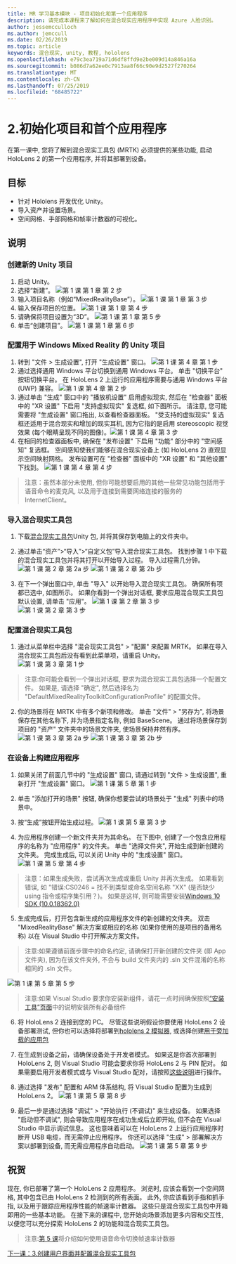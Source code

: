 ```yaml
---
title: MR 学习基本模块 - 项目初始化和第一个应用程序
description: 请完成本课程来了解如何在混合现实应用程序中实现 Azure 人脸识别。
author: jessemcculloch
ms.author: jemccull
ms.date: 02/26/2019
ms.topic: article
keywords: 混合现实, unity, 教程, hololens
ms.openlocfilehash: e79c3ea719a71d6df8ffd9e2be009d14a846a16a
ms.sourcegitcommit: b086d7a62ee0c7913aa8f66c90e9d2527f270264
ms.translationtype: MT
ms.contentlocale: zh-CN
ms.lasthandoff: 07/25/2019
ms.locfileid: "68485722"
---
```

# <a name="2-initializing-your-project-and-first-application"></a>2.初始化项目和首个应用程序

在第一课中, 您将了解到混合现实工具包 (MRTK) 必须提供的某些功能, 启动 HoloLens 2 的第一个应用程序, 并将其部署到设备。

## <a name="objectives"></a>目标

* 针对 Hololens 开发优化 Unity。
* 导入资产并设置场景。
* 空间网格、手部网格和帧率计数器的可视化。

## <a name="instructions"></a>说明

### <a name="create-new-unity-project"></a>创建新的 Unity 项目

1. 启动 Unity。
2. 选择“新建”。
![第 1 课 第 1 章 第 2 步](images/Lesson1Chapter1Step2.JPG)
3. 输入项目名称（例如“MixedRealityBase”）。
![第 1 课 第 1 章 第 3 步](images/Lesson1Chapter1Step3.JPG)
4. 输入保存项目的位置。
![第 1 课 第 1 章 第 4 步](images/Lesson1Chapter1Step4.JPG)
5. 请确保将项目设置为“3D”。
![第 1 课 第 1 章 第 5 步](images/Lesson1Chapter1Step5.JPG)
6. 单击“创建项目”。
![第 1 课 第 1 章 第 6 步](images/Lesson1Chapter1Step6.JPG)

### <a name="configure-the-unity-project-for-windows-mixed-reality"></a>配置用于 Windows Mixed Reality 的 Unity 项目

1. 转到 "文件 > 生成设置", 打开 "生成设置" 窗口。
![第 1 课 第 4 章 第 1 步](images/Lesson1Chapter4Step1.JPG)
2. 通过选择通用 Windows 平台切换到通用 Windows 平台。 单击 "切换平台" 按钮切换平台。 在 HoloLens 2 上运行的应用程序需要与通用 Windows 平台 (UWP) 兼容。
![第 1 课 第 4 章 第 2 步](images/Lesson1Chapter4Step2.JPG)
3. 通过单击 "生成" 窗口中的 "播放机设置" 启用虚拟现实, 然后在 "检查器" 面板中的 "XR 设置" 下启用 "支持虚拟现实" 复选框, 如下图所示。 请注意, 您可能需要将 "生成设置" 窗口拖出, 以查看检查器面板。 "受支持的虚拟现实" 复选框还适用于混合现实和增加的现实耳机, 因为它指的是启用 stereoscopic 视觉效果 (每个眼睛呈现不同的图像)。![第 1 课 第 4 章 第 3 步](images/Lesson1Chapter4Step3.JPG)
4. 在相同的检查器面板中, 确保在 "发布设置" 下启用 "功能" 部分中的 "空间感知" 复选框。 空间感知使我们能够在混合现实设备上 (如 HoloLens 2) 直观显示空间映射网格。 发布设置可在 "检查器" 面板中的 "XR 设置" 和 "其他设置" 下找到。
![第 1 课 第 4 章 第 4 步](images/Lesson1Chapter4Step4.JPG)

> 注意：虽然本部分未使用, 但你可能想要启用的其他一些常见功能包括用于语音命令的麦克风, 以及用于连接到需要网络连接的服务的 InternetClient。

### <a name="import-the-mixed-reality-toolkit"></a>导入混合现实工具包

1. 下载[混合现实工具包](https://github.com/Microsoft/MixedRealityToolkit-Unity/releases/download/v2.0.0-RC1/Microsoft.MixedReality.Toolkit.Unity.Foundation-v2.0.0-RC1.unitypackage)Unity 包, 并将其保存到电脑上的文件夹中。

2. 通过单击“资产”>“导入”>“自定义包”导入混合现实工具包。 找到步骤 1 中下载的混合现实工具包并将其打开以开始导入过程。 导入过程需几分钟。
    ![第 1 课 第 2 章 第 2a 步](images/Lesson1Chapter2Step2a.JPG) ![第 1 课 第 2 章 第 2b 步](images/Lesson1Chapter2Step2b.JPG)

3. 在下一个弹出窗口中, 单击 "导入" 以开始导入混合现实工具包。 确保所有项都已选中, 如图所示。 如果你看到一个弹出对话框, 要求应用混合现实工具包默认设置, 请单击 "应用"。
    ![第 1 课 第 2 章 第 3 步](images/Lesson1Chapter2Step3.JPG) ![第 1 课 第 2 章 第 3 步](images/Lesson1Chapter2Step3b.JPG)

### <a name="configure-the-mixed-reality-toolkit"></a>配置混合现实工具包

1. 通过从菜单栏中选择 "混合现实工具包" > "配置" 来配置 MRTK。 如果在导入混合现实工具包后没有看到此菜单项，请重启 Unity。
  ![第 1 课 第 3 章 第 1 步](images/Lesson1Chapter3Step1.JPG)

  > 注意:你可能会看到一个弹出对话框, 要求为混合现实工具包选择一个配置文件。 如果是, 请选择 "确定", 然后选择名为 "DefaultMixedRealityToolkitConfigurationProfile" 的配置文件。

2. 你的场景将在 MRTK 中有多个新项和修改。 单击 "文件" > "另存为", 将场景保存在其他名称下, 并为场景指定名称, 例如 BaseScene。 通过将场景保存到项目的 "资产" 文件夹中的场景文件夹, 使场景保持井然有序。
  ![第 1 课 第 3 章 第 2a 步](images/Lesson1Chapter3Step2a.JPG)
  ![第 1 课 第 3 章 第 2b 步](images/Lesson1Chapter3Step2b.JPG)

### <a name="build-your-application-to-your-device"></a>在设备上构建应用程序

1. 如果关闭了前面几节中的 "生成设置" 窗口, 请通过转到 "文件 > 生成设置", 重新打开 "生成设置" 窗口。
    ![第 1 课 第 5 章 第 1 步](images/Lesson1Chapter5Step1.JPG)

2. 单击 "添加打开的场景" 按钮, 确保你想要尝试的场景处于 "生成" 列表中的场景中。

3. 按“生成”按钮开始生成过程。
    ![第 1 课 第 5 章 第 3 步](images/Lesson1Chapter5Step3.JPG)

4. 为应用程序创建一个新文件夹并为其命名。 在下图中, 创建了一个包含应用程序的名称为 "应用程序" 的文件夹。 单击 "选择文件夹", 开始生成到新创建的文件夹。 完成生成后, 可以关闭 Unity 中的 "生成设置" 窗口。 
    ![第 1 课 第 5 章 第 4 步](images/Lesson1Chapter5Step4.JPG)

  > 注意：如果生成失败，尝试再次生成或重启 Unity 并再次生成。 如果看到错误, 如 "错误:CS0246 = 找不到类型或命名空间名称 "XX" (是否缺少 using 指令或程序集引用？)。 如果是这样, 则可能需要安装[Windows 10 SDK (10.0.18362.0)](<https://developer.microsoft.com/en-us/windows/downloads/windows-10-sdk>)
  >

5. 生成完成后，打开包含新生成的应用程序文件的新创建的文件夹。 双击 "MixedRealityBase" 解决方案或相应的名称 (如果你使用的是项目的备用名称) 以在 Visual Studio 中打开解决方案文件。

  > 注意:如果遵循前面步骤中的命名约定, 请确保打开新创建的文件夹 (即 App 文件夹), 因为在该文件夹外, 不会与 build 文件夹内的 .sln 文件混淆的名称相同的 .sln 文件。 

![第 1 课 第 5 章 第 5 步](images/Lesson1Chapter5Step5.JPG)

  > 注意:如果 Visual Studio 要求你安装新组件，请花一点时间确保按照[“安装工具”页面](install-the-tools.md)中的说明安装所有必备组件

6. 将 HoloLens 2 连接到您的 PC。 尽管这些说明假设你要使用 HoloLens 2 设备部署测试, 但你也可以选择将部署到[hololens 2 模拟器](using-the-hololens-emulator.md), 或选择创建[用于旁加载的应用包](<https://docs.microsoft.com/en-us/windows/uwp/packaging/packaging-uwp-apps>)

7. 在生成到设备之前，请确保设备处于开发者模式。 如果这是你首次部署到 HoloLens 2, 则 Visual Studio 可能会要求你将 HoloLens 2 与 PIN 配对。 如果需要启用开发者模式或与 Visual Studio 配对，请按照[这些说明](https://docs.microsoft.com/en-us/windows/mixed-reality/using-visual-studio)进行操作。

8. 通过选择 "发布" 配置和 ARM 体系结构, 将 Visual Studio 配置为生成到 HoloLens 2。
    ![第 1 课 第 5 章 第 8 步](images/Lesson1Chapter5Step8.JPG)

9. 最后一步是通过选择 "调试" > "开始执行 (不调试)" 来生成设备。 如果选择 "启动但不调试", 则会导致应用程序在成功生成后立即开始, 但不会在 Visual Studio 中显示调试信息。 这也意味着可以在 HoloLens 2 上运行应用程序时断开 USB 电缆，而无需停止应用程序。 你还可以选择 "生成" > 部署解决方案以部署到设备, 而无需应用程序自动启动。
    ![第 1 课 第 5 章 第 9 步](images/Lesson1Chapter5Step9.JPG)

## <a name="congratulations"></a>祝贺

现在, 你已部署了第一个 HoloLens 2 应用程序。 浏览时, 应该会看到一个空间网格, 其中包含已由 HoloLens 2 检测到的所有表面。 此外, 你应该看到手指和抓手指, 以及用于跟踪应用程序性能的帧速率计数器。 这些只是混合现实工具包中开箱即用的一些基本功能。 在接下来的课程中, 您开始向场景添加更多内容和交互性, 以便您可以充分探索 HoloLens 2 的功能和混合现实工具包。

>注意:[第 5 课](mrlearning-base-ch5.md)将介绍如何使用语音命令切换帧速率计数器

[下一课：3.创建用户界面并配置混合现实工具包](mrlearning-base-ch2.md)
